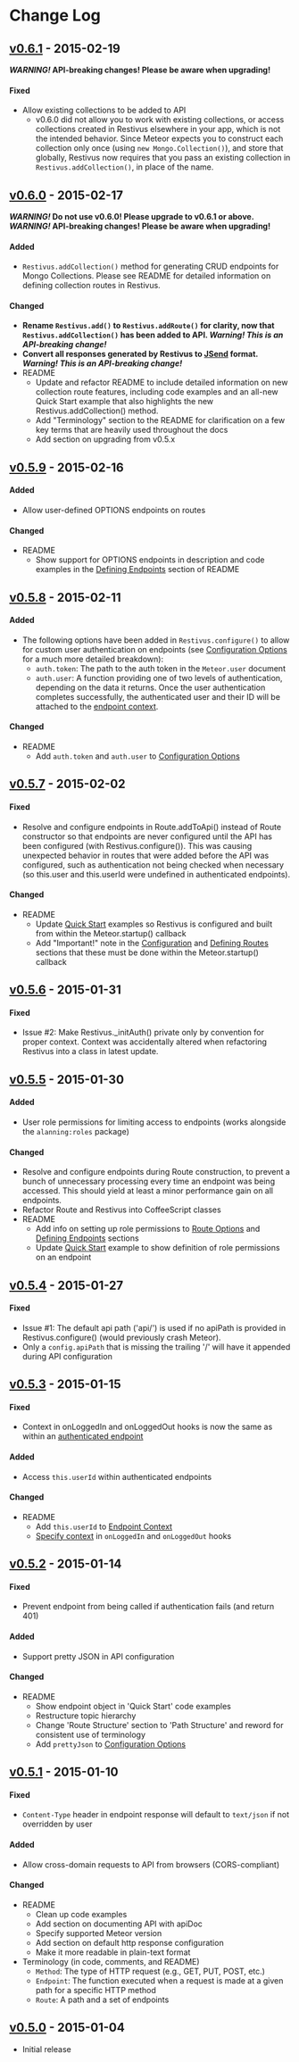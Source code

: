 # Change Log

## [v0.6.1] - 2015-02-19
**_WARNING!_ API-breaking changes! Please be aware when upgrading!**

#### Fixed
- Allow existing collections to be added to API
  - v0.6.0 did not allow you to work with existing collections, or access collections created in
    Restivus elsewhere in your app, which is not the intended behavior. Since Meteor expects you to
    construct each collection only once (using `new Mongo.Collection()`), and store that globally,
    Restivus now requires that you pass an existing collection in `Restivus.addCollection()`,
    in place of the name.


## [v0.6.0] - 2015-02-17
**_WARNING!_ Do not use v0.6.0! Please upgrade to v0.6.1 or above.**
**_WARNING!_ API-breaking changes! Please be aware when upgrading!**

#### Added
- `Restivus.addCollection()` method for generating CRUD endpoints for Mongo Collections. Please
  see README for detailed information on defining collection routes in Restivus.

#### Changed
- **Rename `Restivus.add()` to `Restivus.addRoute()` for clarity, now that `Restivus.addCollection()`
  has been added to API. _Warning! This is an API-breaking change!_**
- **Convert all responses generated by Restivus to [JSend] format. _Warning! This is an API-breaking
  change!_**
- README
  - Update and refactor README to include detailed information on new collection route features,
    including code examples and an all-new Quick Start example that also highlights the new
    Restivus.addCollection() method.
  - Add "Terminology" section to the README for clarification on a few key terms that are heavily
    used throughout the docs
  - Add section on upgrading from v0.5.x


## [v0.5.9] - 2015-02-16

#### Added
- Allow user-defined OPTIONS endpoints on routes

#### Changed
- README
  - Show support for OPTIONS endpoints in description and code examples in the
    [Defining Endpoints] section of README


## [v0.5.8] - 2015-02-11

#### Added
- The following options have been added in `Restivus.configure()` to allow for custom user
  authentication on endpoints (see [Configuration Options] for a much more detailed breakdown):
    - `auth.token`: The path to the auth token in the `Meteor.user` document
    - `auth.user`: A function providing one of two levels of authentication, depending on the data
      it returns. Once the user authentication completes successfully, the authenticated user and
      their ID will be attached to the [endpoint context].

#### Changed
- README
  - Add `auth.token` and `auth.user` to [Configuration Options]


## [v0.5.7] - 2015-02-02

#### Fixed
- Resolve and configure endpoints in Route.addToApi() instead of Route constructor so that endpoints
  are never configured until the API has been configured (with Restivus.configure()). This was
  causing unexpected behavior in routes that were added before the API was configured, such as
  authentication not being checked when necessary (so this.user and this.userId were undefined in
  authenticated endpoints).

#### Changed
- README
  - Update [Quick Start] examples so Restivus is configured and built from within the
    Meteor.startup() callback
  - Add "Important!" note in the [Configuration][configuration options] and [Defining Routes]
    sections that these must be done within the Meteor.startup() callback


## [v0.5.6] - 2015-01-31

#### Fixed
- Issue #2: Make Restivus.\_initAuth() private only by convention for proper context. Context was
  accidentally altered when refactoring Restivus into a class in latest update.


## [v0.5.5] - 2015-01-30

#### Added
- User role permissions for limiting access to endpoints (works alongside the `alanning:roles`
  package)

#### Changed
- Resolve and configure endpoints during Route construction, to prevent a bunch of unnecessary
  processing every time an endpoint was being accessed. This should yield at least a minor
  performance gain on all endpoints.
- Refactor Route and Restivus into CoffeeScript classes
- README
  - Add info on setting up role permissions to [Route Options] and [Defining Endpoints] sections
  - Update [Quick Start] example to show definition of role permissions on an endpoint


## [v0.5.4] - 2015-01-27

#### Fixed
- Issue #1: The default api path ('api/') is used if no apiPath is provided in Restivus.configure() (would
  previously crash Meteor).
- Only a `config.apiPath` that is missing the trailing '/' will have it appended during API
  configuration


## [v0.5.3] - 2015-01-15

#### Fixed
- Context in onLoggedIn and onLoggedOut hooks is now the same as within an
  [authenticated endpoint][endpoint context]

#### Added
- Access `this.userId` within authenticated endpoints

#### Changed
- README
  - Add `this.userId` to [Endpoint Context]
  - [Specify context][configuration options] in `onLoggedIn` and `onLoggedOut` hooks


## [v0.5.2] - 2015-01-14

#### Fixed
- Prevent endpoint from being called if authentication fails (and return 401)

#### Added
- Support pretty JSON in API configuration

#### Changed
- README
  - Show endpoint object in 'Quick Start' code examples
  - Restructure topic hierarchy
  - Change 'Route Structure' section to 'Path Structure' and reword for consistent use of
    terminology
  - Add `prettyJson` to [Configuration Options]


## [v0.5.1] - 2015-01-10

#### Fixed
- `Content-Type` header in endpoint response will default to `text/json` if not overridden by user

#### Added
- Allow cross-domain requests to API from browsers (CORS-compliant)

#### Changed
- README
  - Clean up code examples
  - Add section on documenting API with apiDoc
  - Specify supported Meteor version
  - Add section on default http response configuration
  - Make it more readable in plain-text format
- Terminology (in code, comments, and README)
  - `Method`: The type of HTTP request (e.g., GET, PUT, POST, etc.)
  - `Endpoint`: The function executed when a request is made at a given path for a specific HTTP method
  - `Route`: A path and a set of endpoints


## [v0.5.0] - 2015-01-04
- Initial release



[v0.6.1]:  https://github.com/kahmali/meteor-restivus/compare/v0.6.0...v0.6.1 "Version 0.6.1"
[v0.6.0]:  https://github.com/kahmali/meteor-restivus/compare/v0.5.9...v0.6.0 "Version 0.6.0"
[v0.5.9]:  https://github.com/kahmali/meteor-restivus/compare/v0.5.8...v0.5.9 "Version 0.5.9"
[v0.5.8]:  https://github.com/kahmali/meteor-restivus/compare/v0.5.7...v0.5.8 "Version 0.5.8"
[v0.5.7]:  https://github.com/kahmali/meteor-restivus/compare/v0.5.6...v0.5.7 "Version 0.5.7"
[v0.5.6]:  https://github.com/kahmali/meteor-restivus/compare/v0.5.5...v0.5.6 "Version 0.5.6"
[v0.5.5]:  https://github.com/kahmali/meteor-restivus/compare/v0.5.4...v0.5.5 "Version 0.5.5"
[v0.5.4]:  https://github.com/kahmali/meteor-restivus/compare/v0.5.3...v0.5.4 "Version 0.5.4"
[v0.5.3]:  https://github.com/kahmali/meteor-restivus/compare/v0.5.2...v0.5.3 "Version 0.5.3"
[v0.5.2]:  https://github.com/kahmali/meteor-restivus/compare/v0.5.1...v0.5.2 "Version 0.5.2"
[v0.5.1]:  https://github.com/kahmali/meteor-restivus/compare/v0.5.0...v0.5.1 "Version 0.5.1"
[v0.5.0]:  https://github.com/kahmali/meteor-restivus/compare/d4ae97...v0.5.0 "Version 0.5.0"

[quick start]:                   https://github.com/kahmali/meteor-restivus#quick-start                 "Quick Start"
[defining routes]:               https://github.com/kahmali/meteor-restivus#defining-custom-routes      "Defining Custom Routes"
[defining collection routes]:    https://github.com/kahmali/meteor-restivus#defining-routes             "Defining Collection Routes"
[configuration options]:         https://github.com/kahmali/meteor-restivus#configuration-options       "Configuration Options"
[endpoint context]:              https://github.com/kahmali/meteor-restivus#endpoint-context            "Endpoint Context"
[defining endpoints]:            https://github.com/kahmali/meteor-restivus#defining-endpoints          "Defining Endpoints"
[route options]:                 https://github.com/kahmali/meteor-restivus#route-options               "Route Options"
[jsend]:                         http://labs.omniti.com/labs/jsend                                      "JSend REST API Standard"
